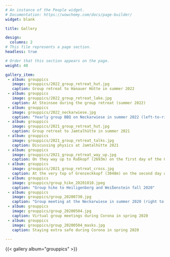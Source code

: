 ```yaml
---
# An instance of the People widget.
# Documentation: https://wowchemy.com/docs/page-builder/
widget: blank

title: Gallery

design:
  columns: 2
# This file represents a page section.
headless: true

# Order that this section appears on the page.
weight: 40

gallery_item:
 - album: grouppics
   image: grouppics/2022_group_retreat_hut.jpg
   caption: Group retreat to Hanauer Hütte in summer 2022
 - album: grouppics
   image: grouppics/2022_group_retreat_lake.jpg
   caption: At Steinsee during the group retreat (summer 2022)
 - album: grouppics
   image: grouppics/2022_neckarwiese.jpg
   caption: "Yearly group BBQ on Neckarwiese in summer 2022 (left-to-right: Max R., Martin, Leo, Max M., Niklas, Adrian A., Moritz, Adrian B., Johannes)"
 - album: grouppics
   image: grouppics/2021_group_retreat_hut.jpg
   caption: Group retreat to Jamtalhütte in summer 2021 
 - album: grouppics
   image: grouppics/2021_group_retreat_talks.jpg
   caption: Discussing physics at Jamtalhütte 2021
 - album: grouppics
   image: grouppics/2021_group_retreat_way_up.jpg
   caption: On they way up to Rußkopf (2693m) on the first day of the Group retreat 2021
 - album: grouppics
   image: grouppics/2021_group_retreat_cross.jpg
   caption: At the very top of Grenzeckkopf (3048m) on the second day of the Group retreat 2021
 - album: grouppics
   image: grouppics/group_hike_20201010.jpeg
   caption: "Group hike to Heiligenberg and Weißenstein fall 2020"
 - album: grouppics
   image: grouppics/group_20200730.jpg
   caption: "Group meeting at the Neckarwiese in summer 2020 (right to left: Martin, Adrian, Leander, Niklas, Moritz, Robert, Bjarne, Peter, Sebastian)"
 - album: grouppics
   image: grouppics/group_20200504.jpg
   caption: Virtual group meetings during Corona in spring 2020
 - album: grouppics
   image: grouppics/group_20200504_masks.jpg
   caption: Staying extra safe during Corona in spring 2020
   
---
```


{{< gallery album="grouppics" >}}
